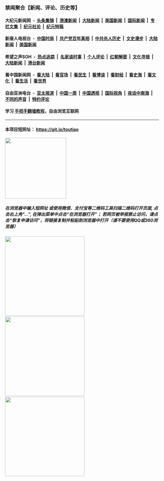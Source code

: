 ### 禁闻聚合【新闻、评论、历史等】

#### 大纪元新闻网 &nbsp;-&nbsp; [头条集锦](indexes/E头条集锦.md?t=02161022) &nbsp;|&nbsp; [港澳新闻](indexes/E港澳新闻.md?t=02161022)  &nbsp;|&nbsp; [大陆新闻](indexes/E大陆新闻.md?t=02161022) &nbsp;|&nbsp; [美国新闻](indexes/E美国新闻.md?t=02161022) &nbsp;|&nbsp; [国际新闻](indexes/E国际新闻.md?t=02161022) &nbsp;|&nbsp; [专栏文集](indexes/E专栏文集.md?t=02161022) &nbsp;|&nbsp; [纪元社论](indexes/E纪元社论.md?t=02161022) &nbsp;|&nbsp; [纪元特稿](indexes/E纪元特稿.md?t=02161022) 

#### 新唐人电视台 &nbsp;-&nbsp; [中国时局](indexes/N中国时局.md?t=02161022) &nbsp;|&nbsp; [共产党百年真相](indexes/N共产党百年真相.md?t=02161022) &nbsp;|&nbsp; [中共杀人历史](indexes/N中共杀人历史.md?t=02161022) &nbsp;|&nbsp; [文史漫步](indexes/N文史漫步.md?t=02161022) &nbsp;|&nbsp; [大陆新闻](indexes/N大陆新闻.md?t=02161022) &nbsp;|&nbsp; [美国新闻](indexes/N美国新闻.md?t=02161022)

#### 希望之声SOH &nbsp;-&nbsp; [热点追踪](indexes/H热点追踪.md?t=02161022) &nbsp;|&nbsp; [名家谈时事](indexes/H名家谈时事.md?t=02161022) &nbsp;|&nbsp; [个人评论](indexes/H个人评论.md?t=02161022)  &nbsp;|&nbsp; [红朝解密](indexes/H红朝解密.md?t=02161022) &nbsp;|&nbsp; [文化寻根](indexes/H文化寻根.md?t=02161022) &nbsp;|&nbsp; [大陆新闻](indexes/H大陆新闻.md?t=02161022) &nbsp;|&nbsp; [港台新闻](indexes/H港台新闻.md?t=02161022)

#### 看中国新闻网 &nbsp;-&nbsp; [看大陆](indexes/S看大陆.md?t=02161022) &nbsp;|&nbsp; [看官场](indexes/S看官场.md?t=02161022) &nbsp;|&nbsp; [看民生](indexes/S看民生.md?t=02161022)  &nbsp;|&nbsp; [看博谈](indexes/S看博谈.md?t=02161022) &nbsp;|&nbsp; [看财经](indexes/S看财经.md?t=02161022) &nbsp;|&nbsp; [看史海](indexes/S看史海.md?t=02161022) &nbsp;|&nbsp; [看文化](indexes/S看文化.md?t=02161022) &nbsp;|&nbsp; [看生活](indexes/S看生活.md?t=02161022) &nbsp;|&nbsp; [看世界](indexes/S看世界.md?t=02161022)

#### 自由亚洲电台 &nbsp;-&nbsp; [亚太报道](indexes/R亚太报道.md?t=02161022) &nbsp;|&nbsp; [中国一周](indexes/R中国一周.md?t=02161022) &nbsp;|&nbsp; [中国透视](indexes/R中国透视.md?t=02161022)  &nbsp;|&nbsp; [国际视角](indexes/R国际视角.md?t=02161022) &nbsp;|&nbsp; [夜话中南海](indexes/R夜话中南海.md?t=02161022) &nbsp;|&nbsp; [不同的声音](indexes/R不同的声音.md?t=02161022) &nbsp;|&nbsp; [特约评论](indexes/R特约评论.md?t=02161022)

#### 学习 [手把手翻墙教程](https://github.com/gfw-breaker/guides/wiki)，自由浏览互联网

----

#### 本项目短网址： https://git.io/toutiao
<img src="https://raw.githubusercontent.com/gfw-breaker/banned-news/master/scripts/img/qr.png" width="200px"/>  

##### 在浏览器中输入短网址 或使用微信、支付宝等二维码工具扫描二维码打开页面, 点击右上角"...", 在弹出菜单中点击“在浏览器打开”； 若网页被举报禁止访问，请点击“恢复申请访问”，将链接复制并粘贴到浏览器中打开（请不要使用QQ或360浏览器）

<img src="https://raw.githubusercontent.com/gfw-breaker/banned-news/master/scripts/img/1.png" width="260px"/> &nbsp; <img src="https://raw.githubusercontent.com/gfw-breaker/banned-news/master/scripts/img/2.png" width="260px"/> &nbsp; <img src="https://raw.githubusercontent.com/gfw-breaker/banned-news/master/scripts/img/3.png" width="260px"/>
